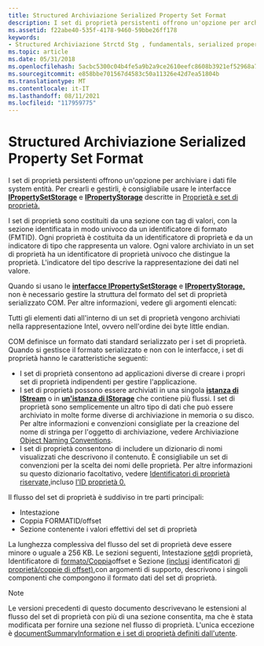 ```yaml
---
title: Structured Archiviazione Serialized Property Set Format
description: I set di proprietà persistenti offrono un'opzione per archiviare i dati file system entità. Per crearli e gestirli, è consigliabile usare le interfacce IPropertySetStorage e IPropertyStorage descritte in Proprietà e set di proprietà.
ms.assetid: f22abe40-535f-4178-9460-59bbe26ff178
keywords:
- Structured Archiviazione Strctd Stg , fundamentals, serialized property set format
ms.topic: article
ms.date: 05/31/2018
ms.openlocfilehash: 5acbc5300c04b4fe5a9b2a9ce2610eefc8608b3921ef52968a7165c4362ff7cd
ms.sourcegitcommit: e858bbe701567d4583c50a11326e42d7ea51804b
ms.translationtype: MT
ms.contentlocale: it-IT
ms.lasthandoff: 08/11/2021
ms.locfileid: "117959775"
---
```

# <a name="structured-storage-serialized-property-set-format"></a>Structured Archiviazione Serialized Property Set Format

I set di proprietà persistenti offrono un'opzione per archiviare i dati file system entità. Per crearli e gestirli, è consigliabile usare le interfacce [**IPropertySetStorage**](/windows/desktop/api/Propidl/nn-propidl-ipropertysetstorage) e [**IPropertyStorage**](/windows/desktop/api/Propidl/nn-propidl-ipropertystorage) descritte in [Proprietà e set di proprietà.](properties-and-property-sets.md)

I set di proprietà sono costituiti da una sezione con tag di valori, con la sezione identificata in modo univoco da un identificatore di formato (FMTID). Ogni proprietà è costituita da un identificatore di proprietà e da un indicatore di tipo che rappresenta un valore. Ogni valore archiviato in un set di proprietà ha un identificatore di proprietà univoco che distingue la proprietà. L'indicatore del tipo descrive la rappresentazione dei dati nel valore.

Quando si usano le [**interfacce IPropertySetStorage**](/windows/desktop/api/Propidl/nn-propidl-ipropertysetstorage) e [**IPropertyStorage,**](/windows/desktop/api/Propidl/nn-propidl-ipropertystorage) non è necessario gestire la struttura del formato del set di proprietà serializzato COM. Per altre informazioni, vedere gli argomenti elencati:

Tutti gli elementi dati all'interno di un set di proprietà vengono archiviati nella rappresentazione Intel, ovvero nell'ordine dei byte little endian.

COM definisce un formato dati standard serializzato per i set di proprietà. Quando si gestisce il formato serializzato e non con le interfacce, i set di proprietà hanno le caratteristiche seguenti:

-   I set di proprietà consentono ad applicazioni diverse di creare i propri set di proprietà indipendenti per gestire l'applicazione.
-   I set di proprietà possono essere archiviati in una singola [**istanza di IStream**](/windows/desktop/api/Objidl/nn-objidl-istream) o in [**un'istanza di IStorage**](/windows/desktop/api/Objidl/nn-objidl-istorage) che contiene più flussi. I set di proprietà sono semplicemente un altro tipo di dati che può essere archiviato in molte forme diverse di archiviazione in memoria o su disco. Per altre informazioni e convenzioni consigliate per la creazione del nome di stringa per l'oggetto di archiviazione, vedere Archiviazione [Object Naming Conventions](storage-object-naming-conventions.md).
-   I set di proprietà consentono di includere un dizionario di nomi visualizzati che descrivono il contenuto. È consigliabile un set di convenzioni per la scelta dei nomi delle proprietà. Per altre informazioni su questo dizionario facoltativo, vedere [Identificatori di proprietà riservate,](reserved-property-identifiers.md)incluso [l'ID proprietà 0.](/windows/desktop/Stg/reserved-property-identifiers)

Il flusso del set di proprietà è suddiviso in tre parti principali:

-   Intestazione
-   Coppia FORMATID/offset
-   Sezione contenente i valori effettivi del set di proprietà

La lunghezza complessiva del flusso del set di proprietà deve essere minore o uguale a 256 KB. Le sezioni seguenti, Intestazione [set](property-set-header.md)di proprietà, Identificatore di [formato/Coppia](format-identifier-offset-pair.md)offset e Sezione [(inclusi](section.md) identificatori [di proprietà/coppie di offset),](property-identifiers-offset-pairs.md)con argomenti di supporto, descrivono i singoli componenti che compongono il formato dati del set di proprietà.

> [!Note]  
> Le versioni precedenti di questo documento descrivevano le estensioni al flusso del set di proprietà con più di una sezione consentita, ma che è stata modificata per fornire una sezione nel flusso di proprietà. L'unica eccezione è [documentSummaryInformation e i set di proprietà definiti dall'utente](the-documentsummaryinformation-and-userdefined-property-sets.md).

 

 

 